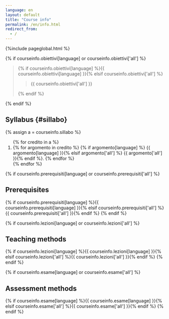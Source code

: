 ```yaml
---
language: en
layout: default
title: "Course info"
permalink: /en/info.html
redirect_from:
  - /
---
```


{%include pageglobal.html %}

{% if courseinfo.obiettivi[language] or courseinfo.obiettivi['all'] %}
<blockquote class="mt-2 mt-sm-5">
{% if courseinfo.obiettivi[language] %}{{ courseinfo.obiettivi[language] }}{% elsif courseinfo.obiettivi['all'] %}<blockquote>{{ courseinfo.obiettivi['all'] }}</blockquote>{% endif %}
</blockquote>
{% endif %}

## Syllabus {#sillabo}

{% assign a =  courseinfo.sillabo  %}
<ol>
{% for credito in a %} <li> {% for argomento in credito %}
{% if argomento[language] %}   {{ argomento[language] }}{% elsif argomento['all'] %}   {{ argomento['all'] }}{% endif %}. {% endfor %}</li>{% endfor %}
</ol>


{% if courseinfo.prerequisiti[language] or courseinfo.prerequisiti['all'] %}
## Prerequisites
{% if courseinfo.prerequisiti[language] %}{{ courseinfo.prerequisiti[language] }}{% elsif courseinfo.prerequisiti['all'] %}{{ courseinfo.prerequisiti['all'] }}{% endif %}
{% endif %}


{% if courseinfo.lezioni[language] or courseinfo.lezioni['all'] %}
## Teaching methods
{% if courseinfo.lezioni[language] %}{{ courseinfo.lezioni[language] }}{% elsif courseinfo.lezioni['all'] %}{{ courseinfo.lezioni['all'] }}{% endif %}
{% endif %}


{% if courseinfo.esame[language] or courseinfo.esame['all']  %}
## Assessment methods
{% if courseinfo.esame[language] %}{{ courseinfo.esame[language] }}{% elsif courseinfo.esame['all'] %}{{ courseinfo.esame['all'] }}{% endif %}
{% endif %}

